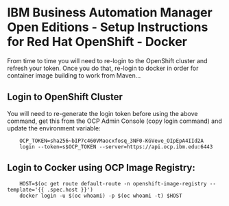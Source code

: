 # IBM Business Automation Manager Open Editions - Setup Instructions for Red Hat OpenShift - Docker
From time to time you will need to re-login to the OpenShift cluster and refresh your token.  Once you do that, re-login to docker in order for container image
building to work from Maven...

## Login to OpenShift Cluster  
You will need to re-generate the login token before using the above command, get this from the OCP Admin Console (copy login command) and update the environment variable:

```shell
    OCP_TOKEN=sha256~bIP7c460VMaocxfosq_3NF0-KGVeve_OIpEpA4IId2A 
    login --token=s$OCP_TOKEN --server=https://api.ocp.ibm.edu:6443
```

## Login to Cocker using OCP Image Registry:    

```shell
    HOST=$(oc get route default-route -n openshift-image-registry --template='{{ .spec.host }}')
    docker login -u $(oc whoami) -p $(oc whoami -t) $HOST
```
